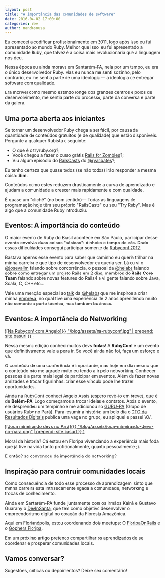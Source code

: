 ```yaml
---
layout: post
title: "A importância das comunidades de software"
date: 2016-04-02 17:00:00
categories: dev
author: nandosousa
---
```


Eu comecei a codificar profissionalmente em 2011, logo após isso eu fui
apresentado ao mundo Ruby. Melhor que isso, eu fui apresentado a comunidade
Ruby, que talvez é a coisa mais revolucionária que a linguagem nos deu.

Nessa época eu ainda morava em Santarém-PA, nela por um tempo, eu era o único desenvolvedor
Ruby. Mas eu nunca me senti sozinho, pelo contrário, eu me sentia parte de uma
ideologia –– a ideologia de entregar software com qualidade.

Era incrível como mesmo estando longe dos grandes centros e pólos de
desenvolvimento, me sentia parte do processo, parte da conversa e parte da
galera.

## Uma porta aberta aos iniciantes

Se tornar um desenvolvedor Ruby chega a ser fácil, por causa da quantidade de
conteúdos gratuitos (e de qualidade) que estão disponíveis. Pergunte a qualquer
Rubista o seguinte:

* O que é o [tryruby.org][try-ruby]?;
* Você chegou a fazer o curso grátis [Rails for Zombies][rails-for-zombies]?;
* Viu algum episódio do [RailsCasts][rails-casts] do [@ryanbates][ryanbates]?;

Eu tenho certeza que quase todos (se não todos) irão responder a mesma coisa:
__Sim__.

Conteúdos como estes reduzem drasticamente a curva de aprendizado e ajudam a
comunidade a crescer mais rapidamente e com qualidade.

É quase um "clichê" (no bom sentido)–– Todas as linguagens de programação hoje
têm seu próprio "RailsCasts" ou seu "Try Ruby". Mas é algo que a comunidade
Ruby introduziu.

## Eventos: A importância do conteúdo

O maior evento de Ruby do Brasil acontece em São Paulo, participar desse evento
envolvia duas coisas "básicas": dinheiro e tempo de vôo. Dado essas
dificuldades consegui participar somente da [Rubyconf 2012][rubyconf2012].

Bastava apenas esse evento para saber que caminho eu queria trilhar na minha
carreira e que tipo de desenvolvedor eu queria ser. Lá eu vi o [@josevalim][jose-valim] falando sobre concorrência, o
pessoal da [@helabs][helabs] falando sobre como entregar um projeto Rails em
2 dias, membros do __Rails Core Team__ falando sobre novas features do Rails4 e vi gente falando sobre Java, Scala, C, C++ etc...

Vale uma menção especial ao [talk][helabs-talk] da [@helabs][helabs] que me
inspirou a criar minha [empresa](http://pixelbits.com.br), no qual tive uma
experiência de 2 anos aprendendo muito não somente a parte técnica, mas também
business.

## Eventos: A importância do Networking
[![Na Rubyconf com Angelo]({{ "/blog/assets/na-rubyconf.jpg" | prepend: site.basurl }} )][fb-rubyconf]

Nessa mesma edição conheci muitos devs __fodas__! A __RubyConf__ é um evento
que definitivamente vale a pena ir. Se você ainda não foi, faça um esforço e vá.

O conteúdo de uma conferência é importante, mas hoje em dia mesmo que o
conteúdo não me agrade muito eu tendo a ir pelo networking. Conhecer pessoas é
a parte mais legal de participar em eventos. Além de fazer novas amizades e
trocar figurinhas: criar esse vínculo pode lhe trazer oportunidades.

Ainda na RubyConf conheci Angelo Assis (espero revê-lo em breve), que é de __Belém-PA__. Logo começamos a
trocar ideias e contatos. Após o evento, ele desprendeu um tempinho e
me adicionou no [GURU-PA][guru-pa] (Grupo de usuários Ruby no Pará). Para resumir a
história: um belo dia o [CTO da Resultados Digitais][cto-rd] publica uma vaga no grupo,
eu apliquei e passei \O/.

[![Joca mineirando devs no Pará]({{ "/blog/assets/joca-mineirando-devs-no-para.png" | prepend: site.basurl }} )][joca-guru]

Moral da história? Cá estou em Floripa vivenciando a experiência mais foda que
já tive na vida tanto profisionalmente, quanto pessoalmente ;).

E então? se convenceu da importância do networking?

## Inspiração para contruir comunidades locais

Como consequência de todo esse processo de aprendizagem, sinto que minha
carreira está intrisecamente ligada a comunidade, networking e trocas de
conhecimento.

Ainda em Santarém-PA fundei juntamente com os irmãos Kainã e Gustavo Guarany o
[DevInSanta][devinsanta], que tem como objetivo desenvolver o empreendorismo
digital no coração da Floresta Amazônica.

Aqui em Florianópolis, estou coordenando dois meetups: O [FloripaOnRails][floripaonrails] e o [Gophers Floripa][gopherssc].

Em um próximo artigo pretendo compartilhar os aprendizados de se coordenar e
prosperar comunidades locais.

## Vamos conversar?
Sugestões, críticas ou depoimentos? Deixe seu comentário!


[try-ruby]:           http://tryruby.org
[rails-for-zombies]:  https://www.codeschool.com/courses/rails-for-zombies-redux
[rails-casts]:        http://railscasts.com
[ryanbates]:          http://twitter.com/ryanbates
[rubyconf]:           http://rubyconf.com.br
[rubyconf2012]:       https://www.eventials.com/locaweb/events/rubyconfbr2012/
[helabs-talk]:        https://www.eventials.com/locaweb/rafael-lima-startup-dev-como-entregar-um-software-em-2-dias-com-rails/
[email-do-joca]:      https://groups.google.com/forum/#!searchin/guru-pa/Bruno$20Ghisi/guru-pa/jGZ-4hZAVGc/UQKovO9fB3wJ
[jose-valim]:         https://twitter.com/josevalim
[helabs]:             https://twitter.com/helabs
[guru-pa]:            https://groups.google.com/forum/#!forum/guru-pa
[cto-rd]:             https://twitter.com/brunogh
[joca-guru]:          https://groups.google.com/forum/#!searchin/guru-pa/Bruno$20Ghisi/guru-pa/jGZ-4hZAVGc/UQKovO9fB3wJ
[fb-rubyconf]:        https://www.facebook.com/locaweb/photos/rpd.100000969973321/444158045627174/?type=3&theater
[floripaonrails]:     http://www.meetup.com/Floripa-on-Rails/
[Gopherssc]:          http://www.meetup.com/Floripa-Gophers/
[devinsanta]:         http://www.meetup.com/DevInSanta
